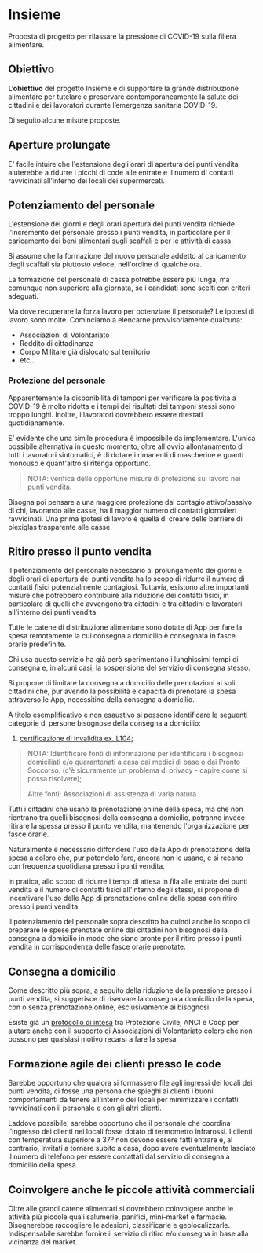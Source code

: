 # Insieme

Proposta di progetto per rilassare la pressione di COVID-19 sulla
filiera alimentare.

## Obiettivo

**L’obiettivo** del progetto Insieme è di supportare la grande
distribuzione alimentare per tutelare e preservare contemporaneamente
la salute dei cittadini e dei lavoratori durante l’emergenza sanitaria
COVID-19. 

Di seguito alcune misure proposte.

## Aperture prolungate

E' facile intuire che l'estensione degli orari di apertura dei punti
vendita aiuterebbe a ridurre i picchi di code alle entrate e il numero
di contatti ravvicinati all'interno dei locali dei supermercati.

## Potenziamento del personale

L'estensione dei giorni e degli orari apertura dei punti vendita
richiede l'incremento del personale presso i punti vendita, in
particolare per il caricamento dei beni alimentari sugli scaffali e
per le attività di cassa.

Si assume che la formazione del nuovo personale addetto al caricamento
degli scaffali sia piuttosto veloce, nell'ordine di qualche ora.

La formazione del personale di cassa potrebbe essere più lunga, ma
comunque non superiore alla giornata, se i candidati sono scelti con
criteri adeguati.

Ma dove recuperare la forza lavoro per potenziare il personale? Le
ipotesi di lavoro sono molte. Cominciamo a elencarne provvisoriamente
qualcuna:

- Associazioni di Volontariato
- Reddito di cittadinanza
- Corpo Militare già dislocato sul territorio
- etc...

### Protezione del personale

Apparentemente la disponibilità di tamponi per verificare la
positività a COVID-19 è molto ridotta e i tempi dei risultati
dei tamponi stessi sono troppo lunghi. Inoltre, i lavoratori
dovrebbero essere ritestati quotidianamente. 

E' evidente che una simile procedura è impossibile da
implementare. L'unica possibile alternativa in questo momento, oltre
all'ovvio allontanamento di tutti i lavoratori sintomatici, è di
dotare i rimanenti di mascherine e guanti monouso e quant'altro si
ritenga opportuno.

> NOTA: verifica delle opportune misure di protezione sul lavoro nei
> punti vendita. 

Bisogna poi pensare a una maggiore protezione dal contagio
attivo/passivo di chi, lavorando alle casse, ha il maggior numero di
contatti giornalieri ravvicinati. Una prima ipotesi di lavoro è quella
di creare delle barriere di plexiglas trasparente alle casse. 

## Ritiro presso il punto vendita

Il potenziamento del personale necessario al prolungamento dei giorni
e degli orari di apertura dei punti vendita ha lo scopo di ridurre il
numero di contatti fisici potenzialmente contagiosi. Tuttavia,
esistono altre importanti misure che potrebbero contribuire alla
riduzione dei contatti fisici, in particolare di quelli che avvengono
tra cittadini e tra cittadini e lavoratori all'interno dei punti
vendita.

Tutte le catene di distribuzione alimentare sono dotate di App per
fare la spesa remotamente la cui consegna a domicilio è consegnata in
fasce orarie predefinite.

Chi usa questo servizio ha già però sperimentano i lunghissimi tempi
di consegna e, in alcuni casi, la sospensione del servizio di consegna
stesso. 

Si propone di limitare la consegna a domicilio delle prenotazioni ai
soli cittadini che, pur avendo la possibilità e capacità di prenotare
la spesa attraverso le App, necessitino della consegna a domicilio.

A titolo esemplificativo e non esaustivo si possono identificare le
seguenti categorie di persone bisognose della consegna a domicilio:

1. [certificazione di invalidità ex. L104](https://www.linkedin.com/in/ferdinando-acerbi-b52555a);

> NOTA: Identificare fonti di informazione per identificare i
> bisognosi domiciliati e/o quarantenati a casa dai medici di base o
> dai Pronto Soccorso. (c'è sicuramente un problema di privacy -
> capire come si possa risolvere);
>
> Altre fonti: Associazioni di assistenza di varia natura

Tutti i cittadini che usano la prenotazione online della spesa, ma che
non rientrano tra quelli bisognosi della consegna a domicilio,
potranno invece ritirare la spessa presso il punto vendita, mantenendo
l'organizzazione per fasce orarie.

Naturalmente è necessario diffondere l'uso della App di prenotazione
della spesa a coloro che, pur potendolo fare, ancora non le usano, e
si recano con frequenza quotidiana presso i punti vendita. 

In pratica, allo scopo di ridurre i tempi di attesa in fila alle
entrate dei punti vendita e il numero di contatti fisici all'interno
degli stessi, si propone di incentivare l'uso delle App di
prenotazione online della spesa con ritiro presso i punti vendita.

Il potenziamento del personale sopra descritto ha quindi anche lo
scopo di preparare le spese prenotate online dai cittadini non
bisognosi della consegna a domicilio in modo che siano pronte per il
ritiro presso i punti vendita in corrispondenza delle fasce orarie
prenotate.

## Consegna a domicilio

Come descritto più sopra, a seguito della riduzione della pressione
presso i punti vendita, si suggerisce di riservare la consegna a
domicilio della spesa, con o senza prenotazione online, esclusivamente
ai bisognosi.

Esiste già un [protocollo di
intesa](docs/PROTOCOLLO-DINTESA-CON-SCHEMA-DI-PROGRAMMA.pdf) tra
Protezione Civile, ANCI e Coop per aiutare anche con il supporto di
Associazioni di Volontariato coloro che non possono per qualsiasi
motivo recarsi a fare la spesa. 

## Formazione agile dei clienti presso le code

Sarebbe opportuno che qualora si formassero file agli ingressi dei
locali dei punti vendita, ci fosse una persona che spieghi ai clienti
i buoni comportamenti da tenere all'interno dei locali per minimizzare
i contatti ravvicinati con il personale e con gli altri clienti. 

Laddove possibile, sarebbe opportuno che il personale che coordina
l'ingresso dei clienti nei locali fosse dotato di termometro
infrarossi. I clienti con temperatura superiore a 37º non devono
essere fatti entrare e, al contrario, invitati a tornare subito a
casa, dopo avere eventualmente lasciato il numero di telefono per
essere contattati dal servizio di consegna a domicilio della spesa.

## Coinvolgere anche le piccole attività commerciali

Oltre alle grandi catene alimentari si dovrebbero coinvolgere anche
le attività più piccole quali salumerie, panifici, mini-market e farmacie.
Bisognerebbe raccogliere le adesioni, classificarle e geolocalizzarle.
Indispensabile sarebbe fornire il servizio di ritiro e/o consegna in base alla
vicinanza del market.


